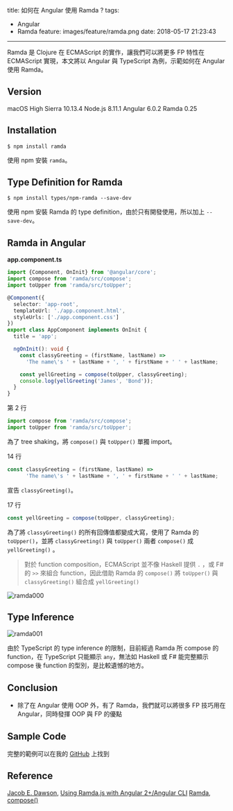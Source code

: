 title: 如何在 Angular 使用 Ramda ?
tags:
  - Angular
  - Ramda
feature: images/feature/ramda.png
date: 2018-05-17 21:23:43
---
Ramda 是 Clojure 在 ECMAScript 的實作，讓我們可以將更多 FP 特性在 ECMAScript 實現，本文將以 Angular 與 TypeScript 為例，示範如何在 Angular 使用 Ramda。

<!-- more -->

## Version

macOS High Sierra 10.13.4
Node.js 8.11.1
Angular 6.0.2
Ramda 0.25

## Installation

```
$ npm install ramda
```

使用 npm 安裝 `ramda`。

## Type Definition for Ramda

```
$ npm install types/npm-ramda --save-dev
```

使用 npm 安裝 Ramda 的 type definition，由於只有開發使用，所以加上 `--save-dev`。

## Ramda in Angular

**app.component.ts**

```typescript
import {Component, OnInit} from '@angular/core';
import compose from 'ramda/src/compose';
import toUpper from 'ramda/src/toUpper';

@Component({
  selector: 'app-root',
  templateUrl: './app.component.html',
  styleUrls: ['./app.component.css']
})
export class AppComponent implements OnInit {
  title = 'app';

  ngOnInit(): void {
    const classyGreeting = (firstName, lastName) =>
      'The name\'s ' + lastName + ', ' + firstName + ' ' + lastName;

    const yellGreeting = compose(toUpper, classyGreeting);
    console.log(yellGreeting('James', 'Bond'));
  }
}
```

第 2 行

```typescript
import compose from 'ramda/src/compose';
import toUpper from 'ramda/src/toUpper';
```

為了 tree shaking，將 `compose()` 與 `toUpper()` 單獨 import。

14 行

```typescript
const classyGreeting = (firstName, lastName) =>
      'The name\'s ' + lastName + ', ' + firstName + ' ' + lastName;
```

宣告 `classyGreeting()`。

17 行

```typescript
const yellGreeting = compose(toUpper, classyGreeting);
```

為了將 `classyGreeting()` 的所有回傳值都變成大寫，使用了 Ramda 的 `toUpper()`，並將 `classyGreeting()` 與 `toUpper()` 兩者 `compose()` 成 `yellGreeting()` 。

> 對於 function composition，ECMAScript 並不像 Haskell 提供 `.` ，或 F# 的 `>>` 來組合 function，因此借助 Ramda 的 `compose()` 將 `toUpper()` 與 `classyGreeting()` 組合成 `yellGreeting()`

![ramda000](/images/ramda/angular/ramda000.png)

 ## Type Inference

![ramda001](/images/ramda/angular/ramda001.png)

由於 TypeScript 的 type inference 的限制，目前經過 Ramda 所 compose 的 function，在 TypeScript 只能顯示 `any`，無法如 Haskell 或 F# 能完整顯示 compose 後 function 的型別，是比較遺憾的地方。

## Conclusion

* 除了在 Angular 使用 OOP 外，有了 Ramda，我們就可以將很多 FP 技巧用在 Angular，同時發揮 OOP 與 FP 的優點

## Sample Code

完整的範例可以在我的 [GitHub](https://github.com/oomusou/NG6Ramda) 上找到

## Reference

[Jacob E. Dawson](https://medium.com/@jacobedawson), [Using Ramda.js with Angular 2+/Angular CLI](https://medium.com/@jacobedawson/using-ramda-js-with-angular-2-angular-cli-9580f64c1794)
[Ramda](http://ramdajs.com), [compose()](http://ramdajs.com/docs/#compose)